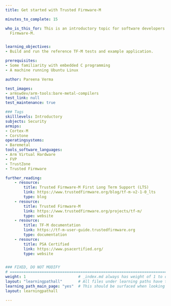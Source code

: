 ```yaml
---
title: Get started with Trusted Firmware-M

minutes_to_complete: 15

who_is_this_for: This is an introductory topic for software developers new to Trusted
  Firmware-M.


learning_objectives:
- Build and run the reference TF-M tests and example application.

prerequisites:
- Some familiarity with embedded C programming
- A machine running Ubuntu Linux

author: Pareena Verma

test_images:
- armswdev/arm-tools:bare-metal-compilers
test_link: null
test_maintenance: true

### Tags
skilllevels: Introductory
subjects: Security
armips:
- Cortex-M
- Corstone
operatingsystems:
- Baremetal
tools_software_languages:
- Arm Virtual Hardware
- FVP
- TrustZone
- Trusted Firmware

further_reading:
    - resource:
        title: Trusted Firmware-M First Long Term Support (LTS)
        link: https://www.trustedfirmware.org/blog/tf-m-v2-1-0_lts
        type: blog
    - resource:
        title: Trusted Firmware-M
        link: https://www.trustedfirmware.org/projects/tf-m/
        type: website
    - resource:
        title: TF-M documentation
        link: https://tf-m-user-guide.trustedfirmware.org
        type: documentation
    - resource:
        title: PSA Certified
        link: https://www.psacertified.org/
        type: website


### FIXED, DO NOT MODIFY
# ================================================================================
weight: 1                       # _index.md always has weight of 1 to order correctly
layout: "learningpathall"       # All files under learning paths have this same wrapper
learning_path_main_page: "yes"  # This should be surfaced when looking for related content. Only set for _index.md of learning path content.
layout: learningpathall

---
```

